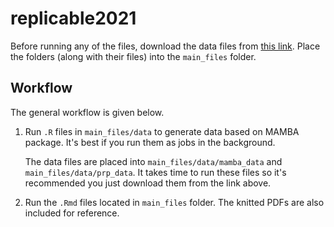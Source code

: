 # replicable2021

Before running any of the files, download the data files from [this link](https://drive.google.com/drive/folders/1ocS_OZR1DQAM88rMR6QTN8UfvqMTGRwJ?usp=sharing). Place the folders (along with their files) into the `main_files` folder.

## Workflow
The general workflow is given below.

1. Run `.R` files in `main_files/data` to generate data based on MAMBA package. It's best if you run them as jobs in the background.

   The data files are placed into `main_files/data/mamba_data` and `main_files/data/prp_data`. It takes time to run these files so it's recommended you just download them from the link above.

2. Run the `.Rmd` files located in `main_files` folder. The knitted PDFs are also included for reference.
